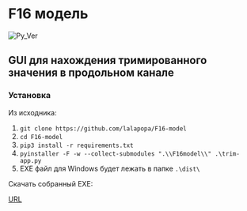 # F16 модель

![Py_Ver](https://img.shields.io/badge/Python-3.9.6-brightgreen?style=plastic&color=blue)

## GUI для нахождения тримированного значения в продольном канале

### Установка 

Из исходника: 

1. `git clone https://github.com/lalapopa/F16-model`
2. `cd F16-model`
3. `pip3 install -r requirements.txt`
4. `pyinstaller -F -w --collect-submodules ".\\F16model\\" .\trim-app.py`
5. EXE файл для Windows будет лежать в папке `.\dist\`

Скачать собранный EXE:

[URL](https://github.com/lalapopa/F16-model/releases/tag/v0.00)

